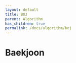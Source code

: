 ```yaml
---
layout: default
title: BOJ
parent: Algorithm
has_children: true
permalink: /docs/algorithm/boj
---
```


# Baekjoon
